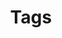 ---
layout: tags
title: Tags
permalink: /tags/
sidebar: true
order: 5
description: >
  List of all categories & tags of blog.
---